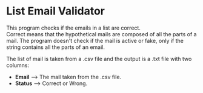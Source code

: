 <h1>List Email Validator</h1>

This program checks if the emails in a list are correct.<br/>
Correct means that the hypothetical mails are composed of all the parts of a mail. The program doesn't check if the mail is active or fake, only if the string contains all the parts of an email.<br/>

The list of mail is taken from a .csv file and the output is a .txt file with two columns:<br/>
- <b>Email</b>  --> The mail taken from the .csv file.<br/>
- <b>Status</b> --> Correct or Wrong.
